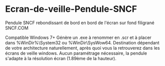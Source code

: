 # Ecran-de-veille-Pendule-SNCF
Pendule SNCF rebondissant de bord en bord de l'écran sur fond filigrané SNCF.COM

Compatible Windows 7+
Génère un .exe à renommer en .scr et à placer dans %WinDir%\System32 ou %WinDir\SysWow64.
Destination dépendant de votre architecture naturellement, après quoi vous la retrouverez dans les écrans de veille windows.
Aucun paramétrage nécessaire, la pendule s'adapte à la résolution écran (1.89ème de la hauteur).
